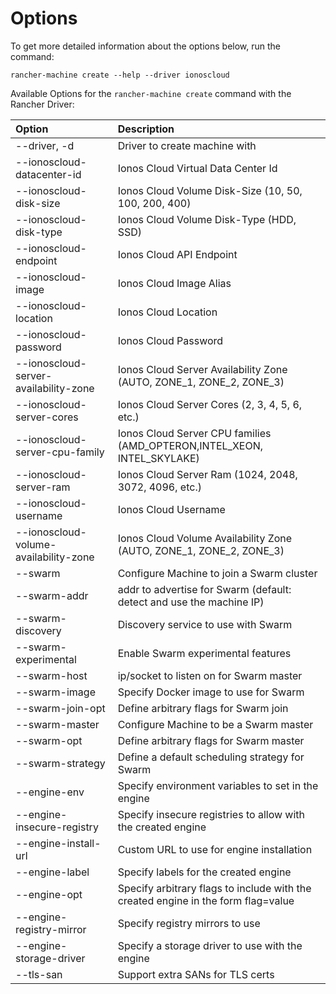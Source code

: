 # Options

To get more detailed information about the options below, run the command:

```text
rancher-machine create --help --driver ionoscloud
```

Available Options for the `rancher-machine create` command with the Rancher Driver: 

| Option | Description |
| :--- | :--- |
| --driver, -d | Driver to create machine with |
| --ionoscloud-datacenter-id | Ionos Cloud Virtual Data Center Id |
| --ionoscloud-disk-size | Ionos Cloud Volume Disk-Size \(10, 50, 100, 200, 400\) |
| --ionoscloud-disk-type | Ionos Cloud Volume Disk-Type \(HDD, SSD\) |
| --ionoscloud-endpoint | Ionos Cloud API Endpoint |
| --ionoscloud-image | Ionos Cloud Image Alias |
| --ionoscloud-location | Ionos Cloud Location |
| --ionoscloud-password | Ionos Cloud Password |
| --ionoscloud-server-availability-zone | Ionos Cloud Server Availability Zone \(AUTO, ZONE\_1, ZONE\_2, ZONE\_3\) |
| --ionoscloud-server-cores | Ionos Cloud Server Cores \(2, 3, 4, 5, 6, etc.\) |
| --ionoscloud-server-cpu-family | Ionos Cloud Server CPU families \(AMD\_OPTERON,INTEL\_XEON, INTEL\_SKYLAKE\) |
| --ionoscloud-server-ram | Ionos Cloud Server Ram \(1024, 2048, 3072, 4096, etc.\) |
| --ionoscloud-username | Ionos Cloud Username |
| --ionoscloud-volume-availability-zone | Ionos Cloud Volume Availability Zone \(AUTO, ZONE\_1, ZONE\_2, ZONE\_3\) |
| --swarm | Configure Machine to join a Swarm cluster |
| --swarm-addr | addr to advertise for Swarm \(default: detect and use the machine IP\) |
| --swarm-discovery | Discovery service to use with Swarm |
| --swarm-experimental | Enable Swarm experimental features |
| --swarm-host | ip/socket to listen on for Swarm master |
| --swarm-image | Specify Docker image to use for Swarm |
| --swarm-join-opt | Define arbitrary flags for Swarm join |
| --swarm-master | Configure Machine to be a Swarm master |
| --swarm-opt | Define arbitrary flags for Swarm master |
| --swarm-strategy | Define a default scheduling strategy for Swarm |
| --engine-env | Specify environment variables to set in the engine |
| --engine-insecure-registry | Specify insecure registries to allow with the created engine |
| --engine-install-url | Custom URL to use for engine installation |
| --engine-label | Specify labels for the created engine |
| --engine-opt | Specify arbitrary flags to include with the created engine in the form flag=value |
| --engine-registry-mirror | Specify registry mirrors to use |
| --engine-storage-driver | Specify a storage driver to use with the engine |
| --tls-san | Support extra SANs for TLS certs |

